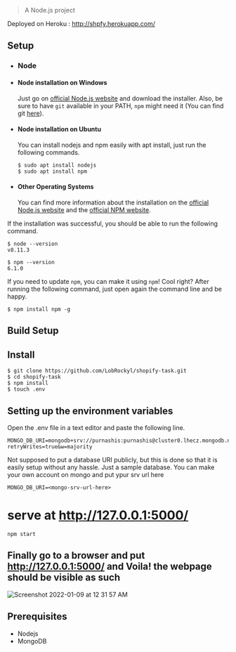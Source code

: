 > A Node.js project


 Deployed on Heroku : http://shpfy.herokuapp.com/
 
## Setup
- ### Node
- #### Node installation on Windows

  Just go on [official Node.js website](https://nodejs.org/) and download the installer.
Also, be sure to have `git` available in your PATH, `npm` might need it (You can find git [here](https://git-scm.com/)).

- #### Node installation on Ubuntu

  You can install nodejs and npm easily with apt install, just run the following commands.

      $ sudo apt install nodejs
      $ sudo apt install npm

- #### Other Operating Systems
  You can find more information about the installation on the [official Node.js website](https://nodejs.org/) and the [official NPM website](https://npmjs.org/).

If the installation was successful, you should be able to run the following command.

    $ node --version
    v8.11.3

    $ npm --version
    6.1.0

If you need to update `npm`, you can make it using `npm`! Cool right? After running the following command, just open again the command line and be happy.

    $ npm install npm -g

## Build Setup
## Install

    $ git clone https://github.com/LobRockyl/shopify-task.git
    $ cd shopify-task
    $ npm install
    $ touch .env
    
## Setting up the environment variables
Open the .env file in a text editor and paste the following line. 
```
MONGO_DB_URI=mongodb+srv://purnashis:purnashis@cluster0.lhecz.mongodb.net/shopify?retryWrites=true&w=majority
```
Not supposed to put a database URI publicly, but this is done so that it is easily setup without any hassle. Just a sample database. You can make your own account on mongo and put ypur srv url here
```
MONGO_DB_URI=<mongo-srv-url-here>
```
# serve at http://127.0.0.1:5000/
```
npm start
```
## Finally go to a browser and put http://127.0.0.1:5000/  and Voila! the webpage should be visible as such


![Screenshot 2022-01-09 at 12 31 57 AM](https://user-images.githubusercontent.com/45710269/148656580-c189768a-c127-4f35-a30b-9c802e6415c5.png)

## Prerequisites
- Nodejs
- MongoDB
